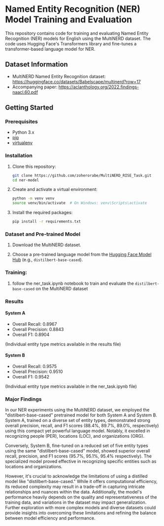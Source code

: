 # Named Entity Recognition (NER) Model Training and Evaluation

This repository contains code for training and evaluating Named Entity Recognition (NER) models for English using the MultiNERD dataset. The code uses Hugging Face's Transformers library and fine-tunes a transformer-based language model for NER.

## Dataset Information
- MultiNERD Named Entity Recognition dataset: https://huggingface.co/datasets/Babelscape/multinerd?row=17 
- Accompanying paper: https://aclanthology.org/2022.findings-naacl.60.pdf

## Getting Started

### Prerequisites

- Python 3.x
- [pip](https://pip.pypa.io/en/stable/installation/)
- [virtualenv](https://pypi.org/project/virtualenv/)

### Installation

1. Clone this repository:

    ```bash
    git clone https://github.com/zoherorabe/MultiNERD_RISE_Task.git
    cd ner-model
    ```

2. Create and activate a virtual environment:

    ```bash
    python -m venv venv
    source venv/bin/activate  # On Windows: venv\Scripts\activate
    ```

3. Install the required packages:

    ```bash
    pip install -r requirements.txt
    ```

### Dataset and Pre-trained Model

1. Download the MultiNERD dataset.

2. Choose a pre-trained language model from the [Hugging Face Model Hub](https://huggingface.co/models) (e.g., `distilbert-base-cased`).


### Training:
1. follow the ner_task.ipynb notebook to train and evaluate the `distilbert-base-cased` on the MultiNERD dataset


### Results

#### System A

- Overall Recall: 0.8967
- Overall Precision: 0.8843
- Overall F1: 0.8904

(Individual entity type metrics available in the results file)

#### System B

- Overall Recall: 0.9575
- Overall Precision: 0.9510
- Overall F1: 0.9542

(Individual entity type metrics available in the ner_task.ipynb file) 

### Major Findings
In our NER experiments using the MultiNERD dataset, we employed the "distilbert-base-cased" pretrained model for both System A and System B. System A, trained on a diverse set of entity types, demonstrated strong overall precision, recall, and F1 scores (88.4%, 89.7%, 89.0%, respectively) using this compact yet powerful language model. Notably, it excelled in recognizing people (PER), locations (LOC), and organizations (ORG).

Conversely, System B, fine-tuned on a reduced set of five entity types using the same "distilbert-base-cased" model, showed superior overall recall, precision, and F1 scores (95.7%, 95.1%, 95.4% respectively). The specialized model proved effective in recognizing specific entities such as locations and organizations.

However, it's crucial to acknowledge the limitations of using a distilled model like "distilbert-base-cased." While it offers computational efficiency, its reduced complexity may result in a trade-off in capturing intricate relationships and nuances within the data. Additionally, the model's performance heavily depends on the quality and representativeness of the training data, and variations in the dataset may impact generalization. Further exploration with more complex models and diverse datasets could provide insights into overcoming these limitations and refining the balance between model efficiency and performance.
